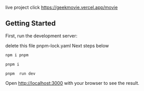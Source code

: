 live project click 
https://geekmovie.vercel.app/movie

## Getting Started

First, run the development server:

delete this file pnpm-lock.yaml
Next steps below

```bash
npm i pnpm

pnpm i

pnpm  run dev
```

Open [http://localhost:3000](http://localhost:3000) with your browser to see the result.
